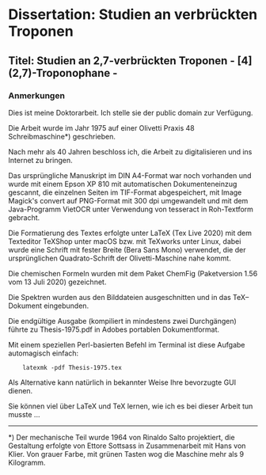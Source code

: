 # Dissertation: Studien an verbrückten Troponen
## Titel: Studien an 2,7-verbrückten Troponen - \[4\](2,7)-Troponophane -
### Anmerkungen

Dies ist meine Doktorarbeit. Ich stelle sie der public domain zur Verfügung.

Die Arbeit wurde im Jahr 1975 auf einer Olivetti Praxis 48 Schreibmaschine\*) geschrieben.

Nach mehr als 40 Jahren beschloss ich, die Arbeit zu digitalisieren und ins Internet zu bringen.

Das ursprüngliche Manuskript im DIN A4-Format war noch vorhanden und wurde mit einem Epson XP 810 mit automatischen Dokumenteneinzug gescannt, die einzelnen Seiten im TIF-Format abgespeichert, mit Image Magick's convert auf PNG-Format mit 300 dpi umgewandelt und mit dem Java-Programm VietOCR unter Verwendung von tesseract
in Roh-Textform gebracht.

Die Formatierung des Textes erfolgte unter LaTeX (Tex Live 2020) mit dem Texteditor TeXShop unter macOS bzw. mit TeXworks unter Linux, dabei wurde eine Schrift mit fester Breite (Bera Sans Mono) verwendet, die der ursprünglichen Quadrato-Schrift der Olivetti-Maschine nahe kommt.

Die chemischen Formeln wurden mit dem Paket ChemFig (Paketversion 1.56 vom 13 Juli 2020) gezeichnet.

Die Spektren wurden aus den Bilddateien ausgeschnitten und in das TeX–Dokument eingebunden.

Die endgültige Ausgabe (kompiliert in mindestens zwei Durchgängen) führte zu Thesis-1975.pdf in Adobes portablen Dokumentformat.

Mit einem speziellen Perl-basierten Befehl im Terminal ist diese Aufgabe automagisch einfach:

```
    latexmk -pdf Thesis-1975.tex
```
Als Alternative kann natürlich in bekannter Weise Ihre bevorzugte GUI dienen.

Sie können viel über LaTeX und TeX lernen, wie ich es bei dieser Arbeit tun musste ...

***
\*) Der mechanische Teil wurde 1964 von Rinaldo Salto projektiert, die Gestaltung erfolgte von Ettore Sottsass in Zusammenarbeit mit Hans von Klier. Von grauer Farbe, mit grünen Tasten wog die Maschine mehr als 9 Kilogramm.

